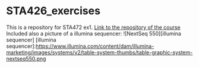 # STA426_exercises
This is a repository for STA472 ex1.
[Link to the repository of the course](https://github.com/sta426hs2023/material)
Included also a picture of a illumina sequencer: 
![NextSeq 550][illumina sequencer]
[illumina sequencer]:https://www.illumina.com/content/dam/illumina-marketing/images/systems/v2/table-system-thumbs/table-graphic-system-nextseq550.png
